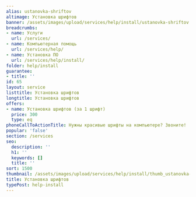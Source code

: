 ```yaml
---
alias: ustanovka-shriftov
altimage: Установка шрифтов
banner: /assets/images/upload/services/help/install/ustanovka-shriftov.jpg
breadcrumbs:
- name: Услуги
  url: /services/
- name: Компьютерная помощь
  url: /services/help/
- name: Установка ПО
  url: /services/help/install/
folder: help/install
guarantee:
- title: ''
id: 65
layout: service
listtitle: Установка шрифтов
longtitle: Установка шрифтов
offers:
- name: Установка шрифтов (за 1 шрифт)
  price: 300
  type: eq
phoneCallToActionTitle: Нужны красивые шрифты на компьютере? Звоните!
popular: 'false'
section: /services
seo:
  description: ''
  h1: ''
  keywords: []
  title: ''
sort: 1500
thumbnail: /assets/images/upload/services/help/install/thumb_ustanovka-shriftov.jpg
title: Установка шрифтов
typePost: help-install
---
```

